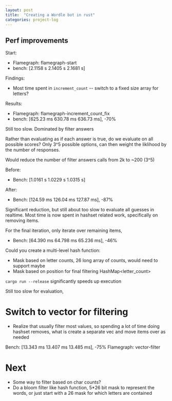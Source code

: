 ```yaml
---
layout: post
title:  "Creating a Wordle bot in rust"
categories: project-log
---
```


## Perf improvements

Start:

* Flamegraph: flamegraph-start
* bench: [2.1158 s 2.1405 s 2.1681 s]

Findings:

* Most time spent in `increment_count` -- switch to a fixed size array for letters?

Results:

* Flamegraph: flamegraph-increment_count_fix
* bench: [625.23 ms 630.78 ms 636.73 ms], -70%

Still too slow. Dominated by filter answers

Rather than evaluating as if each answer is true, do we evaluate on all possible scores? Only 3^5 possible options, can then weight the liklihood by the number of responses.

Would reduce the number of filter answers calls from 2k to ~200 (3^5)

Before:

* Bench:  [1.0161 s 1.0229 s 1.0315 s]

After:

* Bench: [124.59 ms 126.04 ms 127.87 ms], -87%

Significant reduction, but still about too slow to evaluate all guesses in realtime. Most time is now spent in hashset related work, specifically on removing items.

For the final iteration, only iterate over remaining items,

* Bench:  [64.390 ms 64.798 ms 65.236 ms], -46%

Could you create a multi-level hash function:

* Mask based on letter counts, 26 long array of counts, would need to support maybe
* Mask based on position for final filtering
HashMap<letter_count>

`cargo run --release` significantly speeds up execution

Still too slow for evaluation,

# Switch to vector for filtering

* Realize that usually filter most values, so spending a lot of time doing hashset removes, what is create a separate vec and move items over as needed

Bench:  [13.343 ms 13.407 ms 13.485 ms], -75%
Flamegraph: vector-filter

# Next

* Some way to filter based on char counts?
* Do a bloom filter like hash function, 5*26 bit mask to represent the words, or just start with a 26 mask for which letters are contained
